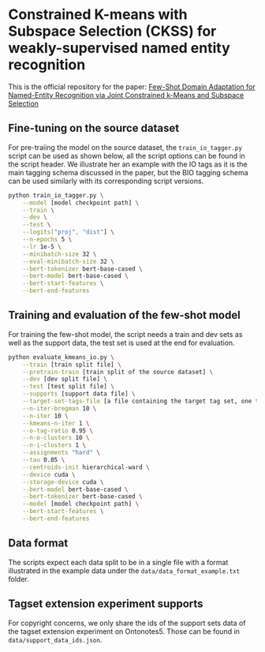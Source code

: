 # Constrained K-means with Subspace Selection (CKSS) for weakly-supervised named entity recognition

This is the official repository for the paper: [Few-Shot Domain Adaptation for Named-Entity Recognition via Joint Constrained k-Means and Subspace Selection](https://arxiv.org/abs/2412.00426v1#)

## Fine-tuning on the source dataset

For pre-traiing the model on the source dataset, the `train_io_tagger.py` script can be used as shown below, all the script options can be found in the script header.
We illustrate her an example with the IO tags as it is the main tagging schema discussed in the paper, but the BIO tagging schema can be used similarly with its corresponding script versions.

```sh
python train_io_tagger.py \
    --model [model checkpoint path] \
    --train \
    --dev \
    --test \
    --logits["proj", "dist"] \
    --n-epochs 5 \
    --lr 1e-5 \
    --minibatch-size 32 \
    --eval-minibatch-size 32 \
    --bert-tokenizer bert-base-cased \
    --bert-model bert-base-cased \
    --bert-start-features \
    --bert-end-features
```

## Training and evaluation of the few-shot model

For training the few-shot model, the script needs a train and dev sets as well as the support data, the test set is used at the end for evaluation.

```sh
python evaluate_kmeans_io.py \
    --train [train split file] \
    --pretrain-train [train split of the source dataset] \
    --dev [dev split file] \
    --test [test split file] \
    --supports [support data file] \
    --target-set-tags-file [a file containing the target tag set, one tag per line] \
    --n-iter-bregman 10 \
    --n-iter 10 \
    --kmeans-n-iter 1 \
    --o-tag-ratio 0.95 \
    --n-o-clusters 10 \
    --n-i-clusters 1 \
    --assignments "hard" \
    --tau 0.05 \
    --centroids-init hierarchical-ward \
    --device cuda \
    --storage-device cuda \
    --bert-model bert-base-cased \
    --bert-tokenizer bert-base-cased \
    --model [model checkpoint path] \
    --bert-start-features \
    --bert-end-features
```

## Data format

The scripts expect each data split to be in a single file with a format illustrated in the example data under the `data/data_format_example.txt` folder.

## Tagset extension experiment supports

For copyright concerns, we only share the ids of the support sets data of the tagset extension experiment on Ontonotes5.
Those can be found in `data/support_data_ids.json`.
